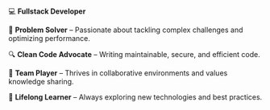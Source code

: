 💻 **Fullstack Developer** 

🧠 **Problem Solver** – Passionate about tackling complex challenges and optimizing performance.  

🔍 **Clean Code Advocate** – Writing maintainable, secure, and efficient code.  

🤝 **Team Player** – Thrives in collaborative environments and values knowledge sharing.  

🌱 **Lifelong Learner** – Always exploring new technologies and best practices.
